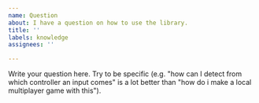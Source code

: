 ```yaml
---
name: Question
about: I have a question on how to use the library.
title: ''
labels: knowledge
assignees: ''

---
```


Write your question here. Try to be specific (e.g. "how can I detect from which controller an input comes" is a lot better than "how do i make a  local multiplayer game with this").
